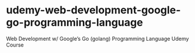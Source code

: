 # udemy-web-development-google-go-programming-language
 Web Development w/ Google’s Go (golang) Programming Language Udemy Course
